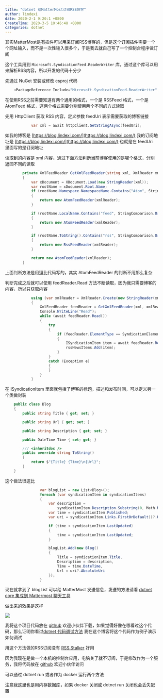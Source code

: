 ```yaml
---
title: "dotnet 给MatterMost订阅RSS博客"
author: lindexi
date: 2020-2-1 9:20:1 +0800
CreateTime: 2020-3-5 10:46:48 +0800
categories: dotnet
---
```


其实MatterMost是有插件可以用来订阅RSS博客的，但是这个订阅插件需要一个个网址输入，而不是一次性输入很多个，于是我去就自己写了一个控制台程序做订阅

<!--more-->



这个工具用到 `Microsoft.SyndicationFeed.ReaderWriter` 库，通过这个库可以用来解析RSS内容，所以开发的代码十分少

先通过 NuGet 安装或修改 csproj 代码

```csharp
    <PackageReference Include="Microsoft.SyndicationFeed.ReaderWriter" Version="1.0.2" />
```

在使用RSS之前需要知道有两个通用的格式，一个是 RSSFeed 格式，一个是 AtomFeed 格式，这两个格式需要分别使用两个不同的方式读取

先用 HttpClient 获取 RSS 内容，定义参数 feedUri 表示需要获取的博客链接

```csharp
            var xml = await httpClient.GetStringAsync(feedUri);
```

如我的博客是 [https://blog.lindexi.com/](https://blog.lindexi.com/) 我的订阅地址是 [https://blog.lindexi.com/](https://blog.lindexi.com/) 也就是在 feedUri 里面写的是订阅地址

读取到的内容是 xml 内容，通过下面方法判断当前博客使用的是哪个格式，分别返回不同的读取

```csharp
        private XmlFeedReader GetXmlFeedReader(string xml, XmlReader xmlReader)
        {
            var xDocument = XDocument.Load(new StringReader(xml));
            var rootName = xDocument.Root.Name;
            if (rootName.Namespace.NamespaceName.Contains("Atom", StringComparison.OrdinalIgnoreCase))
            {
                return new AtomFeedReader(xmlReader);
            }

            if (rootName.LocalName.Contains("feed", StringComparison.OrdinalIgnoreCase))
            {
                return new AtomFeedReader(xmlReader);
            }

            if (rootName.ToString().Contains("rss", StringComparison.OrdinalIgnoreCase))
            {
                return new RssFeedReader(xmlReader);
            }

            return new AtomFeedReader(xmlReader);
        }
``` 

上面判断方法是用逗比代码写的，其实 AtomFeedReader 的判断不用那么复杂

判断完成之后就可以使用 feedReader.Read 方法不断读取，因为我只需要博客的内容，所以只获取内容

```csharp
            using (var xmlReader = XmlReader.Create(new StringReader(xml)))
            {
                XmlFeedReader feedReader = GetXmlFeedReader(xml, xmlReader);
                Console.WriteLine("Read");
                while (await feedReader.Read())
                {
                    try
                    {
                        if (feedReader.ElementType == SyndicationElementType.Item)
                        {
                            ISyndicationItem item = await feedReader.ReadItem();
                            rssNewsItems.Add(item);
                        }
                    }
                    catch (Exception e)
                    {
                    }
                }
            }
```

在 ISyndicationItem 里面就包括了博客的标题，描述和发布时间，可以定义另一个类做封装

```csharp
    public class Blog
    {
        public string Title { get; set; }

        public string Url { get; set; }

        public string Description { get; set; }

        public DateTime Time { set; get; }

        /// <inheritdoc />
        public override string ToString()
        {
            return $"{Title} {Time}\n{Url}";
        }
    }
```

这个做法很逗比

```csharp
                var blogList = new List<Blog>();
                foreach (var syndicationItem in syndicationItems)
                {
                    var description =
                        syndicationItem.Description.Substring(0, Math.Min(200, syndicationItem.Description.Length));
                    var time = syndicationItem.Published;
                    var uri = syndicationItem.Links.FirstOrDefault()?.Uri;

                    if (time < syndicationItem.LastUpdated)
                    {
                        time = syndicationItem.LastUpdated;
                    }

                    blogList.Add(new Blog()
                    {
                        Title = syndicationItem.Title,
                        Description = description,
                        Time = time.DateTime,
                        Url = uri?.AbsoluteUri
                    });
                }
```

现在就拿到了 blogList 可以给 MatterMost 发送信息，发送的方法请看 [dotnet core 集成到 Mattermost 聊天工具](https://blog.lindexi.com/post/dotnet-core-%E9%9B%86%E6%88%90%E5%88%B0-Mattermost-%E8%81%8A%E5%A4%A9%E5%B7%A5%E5%85%B7.html )

做出来的效果是这样

<!-- ![](image/dotnet 给MatterMost订阅RSS博客/dotnet 给MatterMost订阅RSS博客0.png) -->

![](http://image.acmx.xyz/lindexi%2F2019101814462471)

我将这个项目代码放在 [github](https://github.com/lindexi/lindexi_gd/tree/dev/NokekebelaidairJelnechallearrur) 欢迎小伙伴下载，如果觉得好像在哪看过这个代码，那么证明你看过[dotnet 代码调试方法](https://blog.lindexi.com/post/dotnet-%E4%BB%A3%E7%A0%81%E8%B0%83%E8%AF%95%E6%96%B9%E6%B3%95.html) 我在这个博客将这个代码作为例子演示如何调试

用这个方法做的RSS订阅没有 [RSS Stalker](https://www.microsoft.com/store/productId/9N85PV1RJD6VR) 好用

因为我现在是做一个本机的控制台应用，电脑关了就不订阅，于是修改作为一个服务，我将代码放在 [github](https://github.com/lindexi/UWP/tree/53bda931c118033b75fce97427d901a985984ee0/src/%E5%8D%9A%E5%AE%A2%E8%AE%A2%E9%98%85 ) 欢迎小伙伴访问

可以通过 dotnet run 或者作为 docker 运行两个方法

注意我这里也是用内存数据库，如果 docker 关闭或 dotnet run 关闭也会丢失配置


